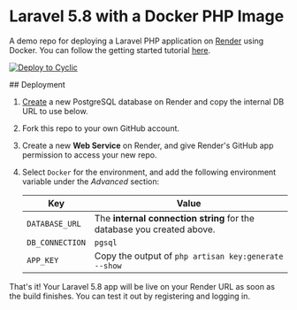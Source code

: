 # Laravel 5.8 with a Docker PHP Image

A demo repo for deploying a Laravel PHP application on [Render](https://render.com) using Docker. You can follow the getting started tutorial [here](https://render.com/docs/deploy-php-laravel-docker).


<p dir="auto"><a href="https://deploy.cyclic.app/" rel="nofollow"><img src="https://camo.githubusercontent.com/9c27ca7ef5947882143d1c04145ac1341dc7088b908d07bcbceab3c240d0456a/68747470733a2f2f6465706c6f792e6379636c69632e6170702f627574746f6e2e737667" alt="Deploy to Cyclic" data-canonical-src="https://deploy.cyclic.app/button.svg" style="max-width: 100%;"></a></p>
## Deployment

1. [Create](https://dashboard.render.com/new/database) a new PostgreSQL database on Render and copy the internal DB URL to use below.

2. Fork this repo to your own GitHub account.

3. Create a new **Web Service** on Render, and give Render's GitHub app permission to access your new repo.

4. Select `Docker` for the environment, and add the following environment variable under the *Advanced* section:

   | Key             | Value           |
   | --------------- | --------------- |
   | `DATABASE_URL`  | The **internal connection string** for the database you created above. |
   | `DB_CONNECTION`  | `pgsql` |
   | `APP_KEY`  | Copy the output of `php artisan key:generate --show` |

That's it! Your Laravel 5.8 app will be live on your Render URL as soon as the build finishes. You can test it out by registering and logging in.

